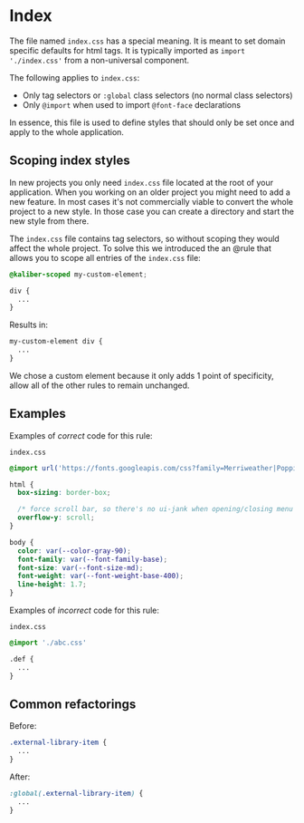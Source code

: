# Index

The file named `index.css` has a special meaning. It is meant to set domain specific defaults for html tags. It is typically imported as `import './index.css'` from a non-universal component.

The following applies to `index.css`:

- Only tag selectors or `:global` class selectors (no normal class selectors)
- Only `@import` when used to import `@font-face` declarations

In essence, this file is used to define styles that should only be set once and apply to the whole application.


## Scoping index styles

In new projects you only need `index.css` file located at the root of your application. When you working on an older project you might need to add a new feature. In most cases it's not commercially viable to convert the whole project to a new style. In those case you can create a directory and start the new style from there.

The `index.css` file contains tag selectors, so without scoping they would affect the whole project. To solve this we introduced the an @rule that allows you to scope all entries of the `index.css` file:

```css
@kaliber-scoped my-custom-element;

div {
  ...
}
```

Results in:

```css
my-custom-element div {
  ...
}
```

We chose a custom element because it only adds 1 point of specificity, allow all of the other rules to remain unchanged.


## Examples

Examples of *correct* code for this rule:

`index.css`
```css
@import url('https://fonts.googleapis.com/css?family=Merriweather|Poppins:400,500,600');

html {
  box-sizing: border-box;

  /* force scroll bar, so there's no ui-jank when opening/closing menu on windows */
  overflow-y: scroll;
}

body {
  color: var(--color-gray-90);
  font-family: var(--font-family-base);
  font-size: var(--font-size-md);
  font-weight: var(--font-weight-base-400);
  line-height: 1.7;
}
```

Examples of *incorrect* code for this rule:

`index.css`
```css
@import './abc.css'

.def {
  ...
}
```

## Common refactorings

Before:
```css
.external-library-item {
  ...
}
```

After:
```css
:global(.external-library-item) {
  ...
}
```
